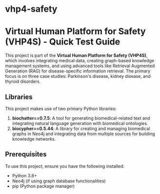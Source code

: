 # vhp4-safety

# Virtual Human Platform for Safety (VHP4S) - Quick Test Guide

This project is part of the **Virtual Human Platform for Safety (VHP4S)**, which involves integrating medical data, creating graph-based knowledge management systems, and using advanced tools like Retrieval Augmented Generation (RAG) for disease-specific information retrieval. The primary focus is on three case studies: Parkinson's disease, kidney disease, and thyroid disorders.

## Libraries

This project makes use of two primary Python libraries:
1. **biochatter==0.7.5**: A tool for generating biomedical-related text and integrating natural language generation with biomedical ontologies.
2. **biocypher==0.5.44**: A library for creating and managing biomedical graphs in Neo4j and integrating data from multiple sources for building knowledge networks.

## Prerequisites

To use this project, ensure you have the following installed:
- Python 3.8+
- Neo4j (if using graph database functionalities)
- pip (Python package manager)
